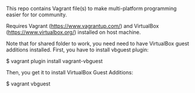 This repo contains Vagrant file(s) to make multi-platform programming easier for tor community.

Requires Vagrant (https://www.vagrantup.com/) and VirtualBox (https://www.virtualbox.org/) installed on host machine.

Note that for shared folder to work, you need need to have VirtualBox guest additions installed. First,
you have to install vbguest plugin:

  $ vagrant plugin install vagrant-vbguest

Then, you get it to install VirtualBox Guest Additions:

  $ vagrant vbguest

